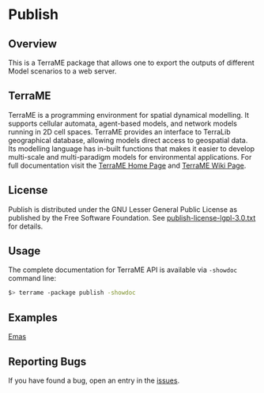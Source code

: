 # Publish
## Overview
This is a TerraME package that allows one to export the outputs of different Model scenarios to a web server.

## TerraME
TerraME is a programming environment for spatial dynamical modelling. It supports cellular automata, agent-based models, and network models running in 2D cell spaces. TerraME provides an interface to TerraLib geographical database, allowing models direct access to geospatial data. Its modelling language has in-built functions that makes it easier to develop multi-scale and multi-paradigm models for environmental applications. For full documentation visit the [TerraME Home Page](http://terrame.org) and [TerraME Wiki Page](https://github.com/TerraME/terrame/wiki).

## License
Publish is distributed under the GNU Lesser General Public License as published by the Free Software Foundation. See [publish-license-lgpl-3.0.txt](https://github.com/pedro-andrade-inpe/publish/blob/master/license.txt) for details. 

## Usage
The complete documentation for TerraME API is available via `-showdoc` command line:
```bash
$> terrame -package publish -showdoc
```

## Examples
[Emas](https://cdn.rawgit.com/hguerra/publish/master/examples/EmasWebMap/index.html)

## Reporting Bugs
If you have found a bug, open an entry in the [issues](https://github.com/pedro-andrade-inpe/publish/issues).
